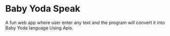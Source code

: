 # Baby Yoda Speak

A fun web app where user enter any text and the program will convert it into Baby Yoda language Using Apis.
